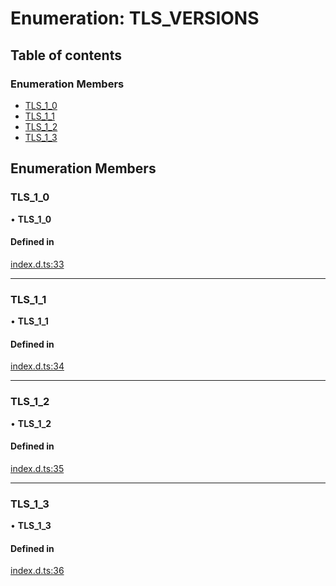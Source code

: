 # Enumeration: TLS\_VERSIONS

## Table of contents

### Enumeration Members

- [TLS\_1\_0](TLS_VERSIONS.md#tls_1_0)
- [TLS\_1\_1](TLS_VERSIONS.md#tls_1_1)
- [TLS\_1\_2](TLS_VERSIONS.md#tls_1_2)
- [TLS\_1\_3](TLS_VERSIONS.md#tls_1_3)

## Enumeration Members

### TLS\_1\_0

• **TLS\_1\_0**

#### Defined in

[index.d.ts:33](https://github.com/mostafa/xk6-kafka/blob/main/index.d.ts#L33)

___

### TLS\_1\_1

• **TLS\_1\_1**

#### Defined in

[index.d.ts:34](https://github.com/mostafa/xk6-kafka/blob/main/index.d.ts#L34)

___

### TLS\_1\_2

• **TLS\_1\_2**

#### Defined in

[index.d.ts:35](https://github.com/mostafa/xk6-kafka/blob/main/index.d.ts#L35)

___

### TLS\_1\_3

• **TLS\_1\_3**

#### Defined in

[index.d.ts:36](https://github.com/mostafa/xk6-kafka/blob/main/index.d.ts#L36)
